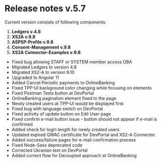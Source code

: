 # Release notes v.5.7

Current version consists of following components:

1. **Ledgers v.4.6**
2. **XS2A v.9.8**
3. **ASPSP-Profile v.9.8**
4. **Consent-Management v.9.8**
5. **XS2A Connector-Examples v.9.8**

-   Fixed bug allowing STAFF or SYSTEM member access OBA
-   Migrated Ledgers to version 4.8
-   Migrated XS2-A to version 9.10
-   Upgraded to Angular 11
-   Added Cancel Periodic payments to OnlineBanking
-   Fixed TPP-UI background color changing while focusing on elements
-   Fixed Postman Tests button at DevPortal
-   OnlineBanking pagination element fixed to the page
-   Newly created users at TPP-UI would be displayed first
-   Fixed bug with language switch on DevPortal
-   Fixed activity of update button on Edit User page
-   Fixed confirm e-mail button issue - button should not appear if e-mail is confirmed
-   Added check for login length for newly created users
-   Updated expired QWAC certificate for DevPortal and XS2-A Connector.
-   Added success/failure pages for e-mail confirmation process
-   Fixed Node-Sass deprecated code
-   Corrected Ukranian text on DevPortal
-   Added correct flow for Decoupled approach at OnlineBanking
